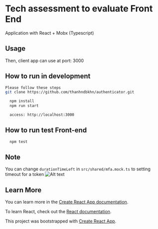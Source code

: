 # Tech assessment to evaluate Front End
Application with React + Mobx (Typescript)
## Usage

Then, client app can use at port: 3000
## How to run in development
```bash
Please follow these steps
git clone https://github.com/thanhndbkhn/authenticator.git
```
```bash
  npm install
  npm run start

  access: http://localhost:3000
```
## How to run test Front-end
```bash
  npm test
```

## Note
You can change ```durationTimeLeft``` in ```src/shared/mfa.mock.ts``` to setting timeout for a token
![Alt text](shared/image/list-mfa.png)
## Learn More
You can learn more in the [Create React App documentation](https://facebook.github.io/create-react-app/docs/getting-started).

To learn React, check out the [React documentation](https://reactjs.org/).

This project was bootstrapped with [Create React App](https://github.com/facebook/create-react-app).
